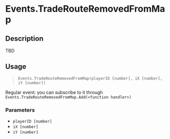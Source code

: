 # Events.TradeRouteRemovedFromMap
## Description
TBD

## Usage
> `Events.TradeRouteRemovedFromMap(playerID [number], iX [number], iY [number])`

Regular event: you can subscribe to it through `Events.TradeRouteRemovedFromMap.Add(<function handler>)`

### Parameters
- `playerID [number]`
- `iX [number]`
- `iY [number]`
